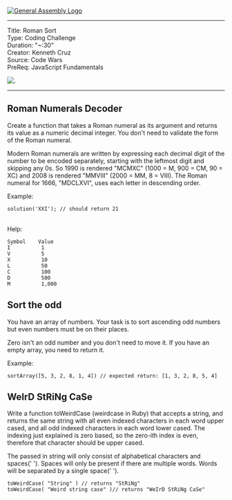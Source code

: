 [![General Assembly Logo](https://camo.githubusercontent.com/1a91b05b8f4d44b5bbfb83abac2b0996d8e26c92/687474703a2f2f692e696d6775722e636f6d2f6b6538555354712e706e67)](https://generalassemb.ly)

---
Title: Roman Sort <br>
Type: Coding Challenge <br>
Duration: "~:30" <br>
Creator: Kenneth Cruz <br>
Source: Code Wars <br>
PreReq: JavaScript Fundamentals


![.](https://media.tenor.com/images/f6452676b8ebe26bbac383ba74ab22af/tenor.gif)

--- 

## Roman Numerals Decoder

Create a function that takes a Roman numeral as its argument and returns its value as a numeric decimal integer. You don't need to validate the form of the Roman numeral. <br>

Modern Roman numerals are written by expressing each decimal digit of the number to be encoded separately, starting with the leftmost digit and skipping any 0s. So 1990 is rendered "MCMXC" (1000 = M, 900 = CM, 90 = XC) and 2008 is rendered "MMVIII" (2000 = MM, 8 = VIII). The Roman numeral for 1666, "MDCLXVI", uses each letter in descending order. <br>

Example: <br>
```
solution('XXI'); // should return 21
```
<br>
Help: <br>

```
Symbol    Value
I          1
V          5
X          10
L          50
C          100
D          500
M          1,000
```

## Sort the odd

You have an array of numbers.
Your task is to sort ascending odd numbers but even numbers must be on their places. <br>

Zero isn't an odd number and you don't need to move it. If you have an empty array, you need to return it. <br>

Example: <br>

```
sortArray([5, 3, 2, 8, 1, 4]) // expected return: [1, 3, 2, 8, 5, 4]

```

## WeIrD StRiNg CaSe 

Write a function toWeirdCase (weirdcase in Ruby) that accepts a string, and returns the same string with all even indexed characters in each word upper cased, and all odd indexed characters in each word lower cased. The indexing just explained is zero based, so the zero-ith index is even, therefore that character should be upper cased. <br>

The passed in string will only consist of alphabetical characters and spaces(' '). Spaces will only be present if there are multiple words. Words will be separated by a single space(' '). <br>

```
toWeirdCase( "String" ) // returns "StRiNg"
toWeirdCase( "Weird string case" )// returns "WeIrD StRiNg CaSe"
```
